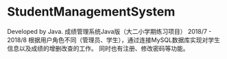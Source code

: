 # StudentManagementSystem
Developed by Java.
成绩管理系统Java版（大二小学期练习项目）    2018/7 - 2018/8
根据用户角色不同（管理员、学生），通过连接MySQL数据库实现对学生信息以及成绩的增删改查的工作。
同时也有注册、修改密码等功能。
